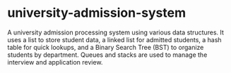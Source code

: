 # university-admission-system
A university admission processing system using various data structures. It uses a list to store student data, a linked list for admitted students, a hash table for quick lookups, and a Binary Search Tree (BST) to organize students by department. Queues and stacks are used to manage the interview and application review.
